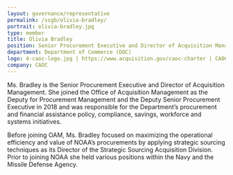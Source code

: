 ```yaml
---
layout: governance/representative
permalink: /ssgb/olivia-bradley/
portrait: olivia-bradley.jpg
type: member
title: Olivia Bradley
position: Senior Procurement Executive and Director of Acquisition Management
department: Department of Commerce (DOC)
logo: 4-caoc-logo.jpg | https://www.acquisition.gov/caoc-charter | CAOC
company: CAOC 
---
```


Ms. Bradley is the Senior Procurement Executive and Director of Acquisition Management. She joined the Office of Acquisition Management as the Deputy for Procurement Management and the Deputy Senior Procurement Executive in 2018 and was responsible for the Department’s procurement and financial assistance policy, compliance, savings, workforce and systems initiatives. 

Before joining OAM, Ms. Bradley focused on maximizing the operational efficiency and value of NOAA’s procurements by applying strategic sourcing techniques as its Director of the Strategic Sourcing Acquisition Division. Prior to joining NOAA she held various positions within the Navy and the Missile Defense Agency.